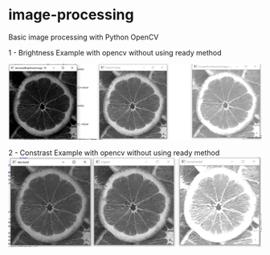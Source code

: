 # image-processing
Basic image processing with Python OpenCV

1 - Brightness Example with opencv without using ready method

![](/Brightness_Screenshot.png)


2 - Constrast Example with opencv without using ready method 
![](/Contrast_Screenshot.png)
